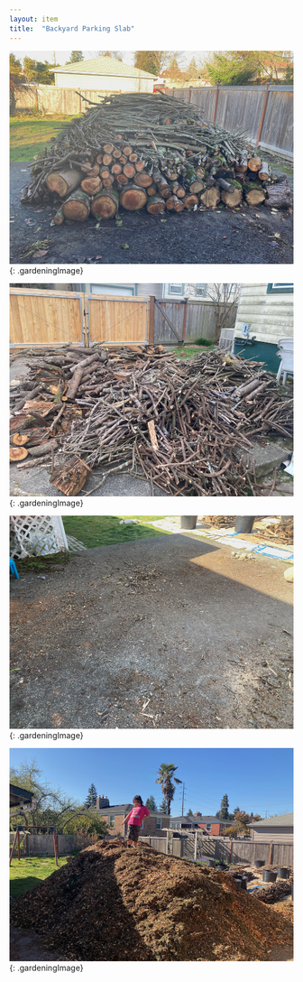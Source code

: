 ```yaml
---
layout: item
title:	"Backyard Parking Slab"
---
```


![large pile of logs](/assets/images/gardening/hugelkultur/slab01.jpeg)
{: .gardeningImage}

![pile of small logs and branches](/assets/images/gardening/hugelkultur/slab02.jpeg)
{: .gardeningImage}

![empty parking slab](/assets/images/gardening/hugelkultur/slab03.jpeg)
{: .gardeningImage}

![huge pile of woodchips](/assets/images/gardening/hugelkultur/slab04.jpeg)
{: .gardeningImage}